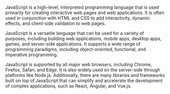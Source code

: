 JavaScript is a high-level, interpreted programming language that is used primarily for creating interactive web pages and web applications. It is often used in conjunction with HTML and CSS to add interactivity, dynamic effects, and client-side validation to web pages.

JavaScript is a versatile language that can be used for a variety of purposes, including building web applications, mobile apps, desktop apps, games, and server-side applications. It supports a wide range of programming paradigms, including object-oriented, functional, and imperative programming.

JavaScript is supported by all major web browsers, including Chrome, Firefox, Safari, and Edge. It is also widely used on the server-side through platforms like Node.js. Additionally, there are many libraries and frameworks built on top of JavaScript that can simplify and accelerate the development of complex applications, such as React, Angular, and Vue.js.
